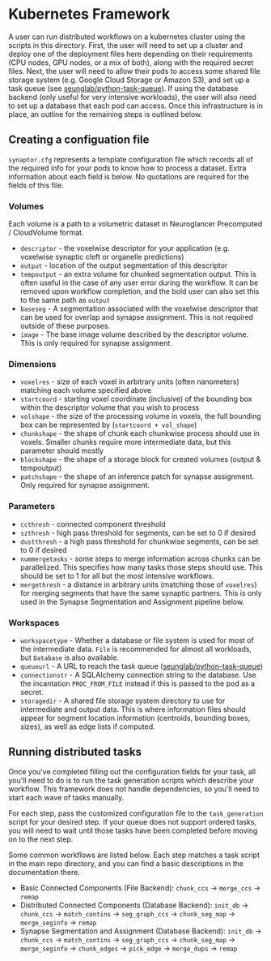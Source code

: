# Kubernetes Framework

A user can run distributed workflows on a kubernetes cluster using the scripts in this directory. First, the user will need to set up a cluster and deploy one of the deployment files here depending on their requirements (CPU nodes, GPU nodes, or a mix of both), along with the required secret files. Next, the user will need to allow their pods to access some shared file storage system (e.g. Google Cloud Storage or Amazon S3), and set up a task queue (see [seunglab/python-task-queue](https://github.com/seung-lab/python-task-queue)). If using the database backend (only useful for very intensive workloads), the user will also need to set up a database that each pod can access. Once this infrastructure is in place, an outline for the remaining steps is outlined below.

## Creating a configuation file

`synaptor.cfg` represents a template configuration file which records all of the required info for your pods to know how to process a dataset. Extra information about each field is below. No quotations are required for the fields of this file.

### Volumes

Each volume is a path to a volumetric dataset in Neuroglancer Precomputed / CloudVolume format. 
* `descriptor` - the voxelwise descriptor for your application (e.g. voxelwise synaptic cleft or organelle predictions)
* `output` - location of the output segmentation of this descriptor
* `tempoutput` - an extra volume for chunked segmentation output. This is often useful in the case of any user error during the workflow. It can be removed upon workflow completion, and the bold user can also set this to the same path as `output`
* `baseseg` - A segmentation associated with the voxelwise descriptor that can be used for overlap and synapse assignment. This is not required outside of these purposes.
* `image` - The base image volume described by the descriptor volume. This is only required for synapse assignment.

### Dimensions

* `voxelres` - size of each voxel in arbitrary units (often nanometers) matching each volume specified above
* `startcoord` - starting voxel coordinate (inclusive) of the bounding box within the descriptor volume that you wish to process
* `volshape` - the size of the processing volume in voxels, the full bounding box can be represented by (`startcoord + vol_shape`)
* `chunkshape` - the shape of chunk each chunkwise process should use in voxels. Smaller chunks require more intermediate data, but this parameter should mostly
* `blockshape` - the shape of a storage block for created volumes (output & tempoutput)
* `patchshape` - the shape of an inference patch for synapse assignment. Only required for synapse assignment.

### Parameters

* `ccthresh` - connected component threshold
* `szthresh` - high pass threshold for segments, can be set to 0 if desired
* `dustthresh` - a high pass threshold for chunkwise segments, can be set to 0 if desired
* `nummergetasks` - some steps to merge information across chunks can be parallelized. This specifies how many tasks those steps should use. This should be set to 1 for all but the most intensive workflows.
* `mergethresh` - a distance in arbitrary units (matching those of `voxelres`) for merging segments that have the same synaptic partners. This is only used in the Synapse Segmentation and Assignment pipeline below.

### Workspaces

* `workspacetype` - Whether a database or file system is used for most of the intermediate data. `File` is recommended for almost all workloads, but `Database` is also available.
* `queueurl` - A URL to reach the task queue ([seunglab/python-task-queue](https://github.com/seung-lab/python-task-queue))
* `connectionstr` - A SQLAlchemy connection string to the database. Use the incantation `PROC_FROM_FILE` instead if this is passed to the pod as a secret.
* `storagedir` - A shared file storage system directory to use for intermediate and output data. This is where information files should appear for segment location information (centroids, bounding boxes, sizes), as well as edge lists if computed.

## Running distributed tasks

Once you've completed filling out the configuration fields for your task, all you'll need to do is to run the task generation scripts which describe your workflow. This framework does not handle dependencies, so you'll need to start each wave of tasks manually.  

For each step, pass the customized configuration file to the `task_generation` script for your desired step. If your queue does not support ordered tasks, you will need to wait until those tasks have been completed before moving on to the next step.  

Some common workflows are listed below. Each step matches a task script in the main repo directory, and you can find a basic descriptions in the documentation there.

* Basic Connected Components (File Backend): `chunk_ccs` -> `merge_ccs` -> `remap`
* Distributed Connected Components (Database Backend): `init_db` -> `chunk_ccs` -> `match_contins` -> `seg_graph_ccs` -> `chunk_seg_map` -> `merge_seginfo` -> `remap`
* Synapse Segmentation and Assignment (Database Backend): `init_db` -> `chunk_ccs` -> `match_contins` -> `seg_graph_ccs` -> `chunk_seg_map` -> `merge_seginfo` -> `chunk_edges` -> `pick_edge` -> `merge_dups` -> `remap`
